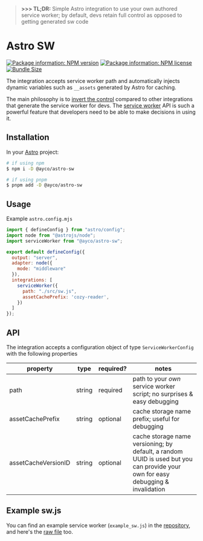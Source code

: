 > **>>> TL;DR:** Simple Astro integration to use your own authored service worker; by default, devs retain full control as opposed to getting generated sw code

# Astro SW

[![Package information: NPM version](https://img.shields.io/npm/v/@ayco/astro-sw)](https://www.npmjs.com/package/@ayco/astro-sw)
[![Package information: NPM license](https://img.shields.io/npm/l/@ayco/astro-sw)](https://www.npmjs.com/package/@ayco/astro-sw)
[![Bundle Size](https://img.shields.io/bundlephobia/minzip/@ayco/astro-sw)](#library-size)

The integration accepts service worker path and automatically injects dynamic variables such as `__assets` generated by Astro for caching.

The main philosophy is to [invert the control](https://en.wikipedia.org/wiki/Inversion_of_control) compared to other integrations that generate the service worker for devs. The [service worker](https://web.dev/articles/offline-cookbook) API is such a powerful feature that developers need to be able to make decisions in using it.

## Installation

In your [Astro](https://astro.build) project:

```bash
# if using npm
$ npm i -D @ayco/astro-sw

# if using pnpm
$ pnpm add -D @ayco/astro-sw
```

## Usage

Example `astro.config.mjs`

```js
import { defineConfig } from "astro/config";
import node from "@astrojs/node";
import serviceWorker from "@ayco/astro-sw";

export default defineConfig({
  output: "server",
  adapter: node({
    mode: "middleware"
  }),
  integrations: [
    serviceWorker({
      path: "./src/sw.js",
      assetCachePrefix: 'cozy-reader',
    })
  ]
});
```

## API

The integration accepts a configuration object of type `ServiceWorkerConfig` with the following properties

| property | type | required? |  notes |
| --- | --- | --- | --- |
| path | string | required | path to your *own* service worker script; no surprises & easy debugging |
| assetCachePrefix | string | optional | cache storage name prefix; useful for debugging |
| assetCacheVersionID | string | optional | cache storage name versioning; by default, a random UUID is used but you can provide your own for easy debugging & invalidation |

## Example sw.js

You can find an example service worker (`example_sw.js`) in the [repository](https://ayco.io/gh/astro-sw), and here's the [raw file](https://raw.githubusercontent.com/ayoayco/astro-sw/main/example_sw.js) too.
